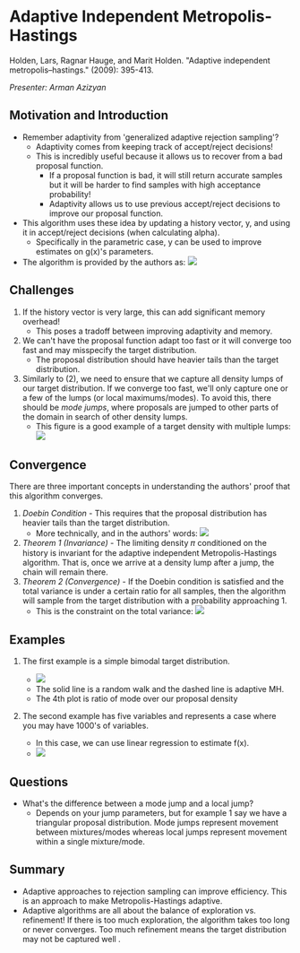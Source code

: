 # Adaptive Independent Metropolis-Hastings
Holden, Lars, Ragnar Hauge, and Marit Holden. "Adaptive independent metropolis–hastings." (2009): 395-413.

*Presenter: Arman Azizyan*

## Motivation and Introduction
- Remember adaptivity from 'generalized adaptive rejection sampling'?
    - Adaptivity comes from keeping track of accept/reject decisions!
    - This is incredibly useful because it allows us to recover from a bad proposal function.
        - If a proposal function is bad, it will still return accurate samples but it will be harder to find samples with high acceptance probability!
        - Adaptivity allows us to use previous accept/reject decisions to improve our proposal function.
- This algorithm uses these idea by updating a history vector, y, and using it in accept/reject decisions (when calculating alpha).
    - Specifically in the parametric case, y can be used to improve estimates on g(x)'s parameters.
- The algorithm is provided by the authors as: ![](adaptive_alg.PNG)

## Challenges
1. If the history vector is very large, this can add significant memory overhead!
    - This poses a tradoff between improving adaptivity and memory.
2. We can't have the proposal function adapt too fast or it will converge too fast and may misspecify the target distribution.
    - The proposal distribution should have heavier tails than the target distribution.
3. Similarly to (2), we need to ensure that we capture all density lumps of our target distribution. If we converge too fast, we'll only capture one or a few of the lumps (or local maximums/modes). To avoid this, there should be *mode jumps*, where proposals are jumped to other parts of the domain in search of other density lumps.
    - This figure is a good example of a target density with multiple lumps: ![](density_lumps.jpg)

## Convergence
There are three important concepts in understanding the authors' proof that this algorithm converges.
1. *Doebin Condition* - This requires that the proposal distribution has heavier tails than the target distribution.
    - More technically, and in the authors' words: ![](dc.png)
2. *Theorem 1 (Invariance)* - The limiting density 𝜋 conditioned on the history is invariant for the adaptive independent Metropolis-Hastings algorithm. That is, once we arrive at a density lump after a jump, the chain will remain there.
3. *Theorem 2 (Convergence)* - If the Doebin condition is satisfied and the total variance is under a certain ratio for all samples, then the algorithm will sample from the target distribution with a probability approaching 1.
    - This is the constraint on the total variance: ![](tv.png)

## Examples
1. The first example is a simple bimodal target distribution.
    - ![](example1.png)
    - The solid line is a random walk and the dashed line is adaptive MH.
    - The 4th plot is ratio of mode over our proposal density

2. The second example has five variables and represents a case where you may have 1000's of variables.
    - In this case, we can use linear regression to estimate f(x).
    - ![](example2.png)

## Questions
- What's the difference between a mode jump and a local jump?
    - Depends on your jump parameters, but for example 1 say we have a triangular proposal distribution. Mode jumps represent movement between mixtures/modes whereas local jumps represent movement within a single mixture/mode.

## Summary
- Adaptive approaches to rejection sampling can improve efficiency. This is an approach to make Metropolis-Hastings adaptive.
- Adaptive algorithms are all about the balance of exploration vs. refinement! If there is too much exploration, the algorithm takes too long or never converges. Too much refinement means the target distribution may not be captured well .